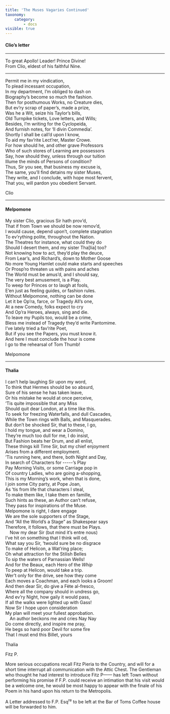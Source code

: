 ```yaml
---
title: 'The Muses Vagaries Continued'
taxonomy:
    category:
        - docs
visible: true
---
```


#### Clio’s letter  
  
-----  
  
To great Apollo! Leader! Prince Divine!  
From Clio, eldest of his faithful Nine.  
  
-----  
  
Permit me in my vindication,  
To plead incessant occupation,  
In my department, I’m obliged to dash on  
Biography’s become so much the fashion.  
Then for posthumous Works, no Creature dies,  
But ev’ry scrap of paper’s, made a prize,  
Was he a Wit, seize his Taylor’s bills,  
Old Turnpike tickets, Love letters, and Wills;  
Besides, I’m writing for the Cyclopeida,  
And furnish notes, for ‘Il divin Commedia’.  
Shortly I shall be call’d upon I know,  
To aid my fav’rite Lect’rer, Master Crowe.  
For how should he, and other grave Professors  
Who of such stores of Learning are possessors  
Say, how should they, unless through our tuition  
Illume the minds of Persons of condition?  
Thus, Sir you see, that business my excuse is,  
The same, you’ll find detains my sister Muses,  
They write, and I conclude, with hope most fervent,  
That you, will pardon you obedient Servant.  
  
Clio  
  
------  
  
#### Melpomone  
  
My sister Clio, gracious Sir hath prov’d,  
That if from Town we should be now remov’d,  
I would cause, depend upon’t, complete stagnation  
To ev’rything polite, throughout the Nation.  
The Theatres for instance, what could they do  
Should I desert them, and my sister Tha[lia] too?  
Not knowing how to act, they’d play the deuce,  
From Lear’s, and Richard’s, down to Mother Goose  
No more Young Hamlet could make starts and speeches  
Or Prosp’ro threaten us with pains and aches  
The World must be amus’d, and I should say,  
The very best amusement, is a Play.  
To weep for Princes or to laugh at fools,  
E’en just as feeling guides, or fashion rules.  
Without Melpomone, nothing can be done  
Let it be Op’ra, farce, or Tragedy All’s one,  
At a new Comedy, folks expect to cry  
And Op’ra Heroes, always, sing and die.  
To leave my Pupils too, would be a crime,  
Bless me instead of Tragedy they’d write Pantomime.  
I’ve lately tried a fav’rite Poet,  
But if you see the Papers, you must know it.  
And here I must conclude the hour is come  
I go to the rehearsal of Tom Thumb!  
  
Melpomone  
  
-------  
  
#### Thalia  
  
I can’t help laughing Sir upon my word,  
To think that Hermes should be so absurd,  
Sure of his sense he has taken leave,  
Or his mistake he would at once perceive,  
‘Tis quite impossible that any Miss  
Should quit dear London, at a time like this.  
To seek for freezing Waterfalls, and dull Cascades,  
While the Town rings with Balls, and Masquerades.  
But don’t be shocked Sir, that to these, I go,  
I hold my tongue, and wear a Domino,  
They’re much too dull for me, I do insist,  
But Fashion beats her Drum, and all enlist,  
These things kill Time Sir, but my chief enjoyment  
Arises from a different employment.  
‘Tis running here, and there, both Night and Day,  
In search of Characters for -----’s Play  
Pay Morning Visits, or some Carriage pop in  
Of country Ladies, who are going a-shopping,  
This is my Morning’s work, when that is done,  
I join some City party, at Pope Joan,  
As ’tis from life that characters I steal,  
To make them like, I take them en famille,  
Such hints as these, an Author can’t refuse,  
They pass for inspirations of the Muse.  
Melpomone is right, I dare engage  
We are the sole supporters of the Stage,  
And “All the World’s a Stage” as Shakespear says  
Therefore, it follows, that there must be Plays.  
&emsp;Now my dear Sir (but mind it’s entre nous)  
I’ve hit on something that I think will od,  
What say you Sir, ‘twould sure be no disgrace  
To make of Helicon, a Wat’ring place;  
Oh what attraction for the Stilish Belles  
To sip the waters of Parnassian Wells!  
And for the Beaux, each Hero of the *Whip*  
To peep at Helicon, would take a trip.  
Wer’t only for the drive, see how they come  
Each moves a Coachman, and each looks a Groom!  
And then dear Sir, do give a Fète al-fresco,  
Where all the company should in undress go,  
And ev’ry Night, how gaily it would pass,  
If all the walks were lighted up with Gass!  
Now Sir I hope upon consideration  
My plan will meet your fullest approbation.  
&emsp;An author beckons me and cries Nay Nay  
Do come directly, and inspire me pray,  
He begs so hard poor Devil for some fire  
That I must end this Billet, yours  

Thalia  
								  
Fitz P.  
								  
More serious occupations recall Fitz Pieria to the Country, and will for a short time interrupt all communication with the Attic Chest. The Gentleman who thought he had interest to introduce Fitz P—— has left Town without performing his promise if F.P. could receive an intimation that his visit would be a welcome one, he would be most happy to appear with the finale of his Poem in his hand upon his return to the Metropolis.  
  
A Letter addressed to F.P. Esq<sup>re</sup> to be left at the Bar of Toms Coffee house will be forwarded to him.  
